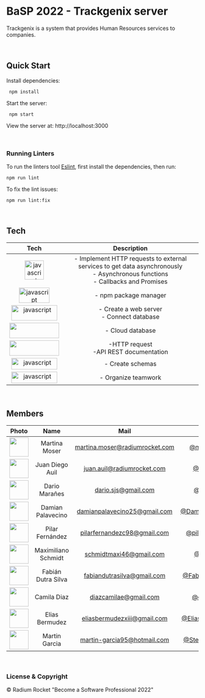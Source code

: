 # BaSP 2022 - Trackgenix server

Trackgenix is a system that provides Human Resources services to companies.

<br>

## Quick Start

Install dependencies:

```console
 npm install
```

Start the server:

```console
 npm start
```

 View the server at: http://localhost:3000

<br>

 ### Running Linters

To run the linters tool [Eslint](https://eslint.org/), first install the dependencies, then run:

```console
npm run lint
```

To fix the lint issues:

```console
npm run lint:fix
```

<br>

## Tech

|Tech | Description  |
| :-----: | :-----: |
|<img src="https://upload.wikimedia.org/wikipedia/commons/thumb/9/99/Unofficial_JavaScript_logo_2.svg/480px-Unofficial_JavaScript_logo_2.svg.png" alt="javascript" width="50" height="50"/>|- Implement HTTP requests to external services to get data asynchronously<br> - Asynchronous functions<br>- Callbacks and Promises|
|<img src="https://upload.wikimedia.org/wikipedia/commons/thumb/d/db/Npm-logo.svg/540px-Npm-logo.svg.png" alt="javascript" width="80" height="40"/>|- npm package manager|
|<img src="https://upload.wikimedia.org/wikipedia/commons/6/64/Expressjs.png" alt="javascript" width="120" height="40"/>|- Create a web server<br> - Connect database|
|<img src="https://upload.wikimedia.org/wikipedia/commons/thumb/9/93/MongoDB_Logo.svg/2560px-MongoDB_Logo.svg.png" width="130" height="40"/>|- Cloud database|
|<img src="https://cdn.shopify.com/s/files/1/0057/5668/2355/files/Postman-logo-orange-2021_1155x.png?v=1637252529" width="130" height="40"/>|-HTTP request<br> -API REST documentation|
|<img src="https://3987944058-files.gitbook.io/~/files/v0/b/gitbook-legacy-files/o/assets%2F-Lgyno4NC7rhy49BAEjN%2F-Lh2uMF0SeRmgQ9ESrbj%2F-Lh3BNps2alvubBYGzN1%2FScreen%20Shot%202019-06-10%20at%208.40.12%20PM.png?alt=media&token=b33b7f94-657f-4c88-b55c-8cbb586dfdea" alt="javascript" width="120" height="30"/>|- Create schemas|
|<img src="https://upload.wikimedia.org/wikipedia/commons/thumb/7/7a/Trello-logo-blue.svg/2560px-Trello-logo-blue.svg.png" alt="javascript" width="120" height="30"/>|- Organize teamwork|

<br>

## Members

|Photo | Name  | Mail | Github
| :-----: | :-----: | :-----: | :-----: |
<img src="https://avatars.githubusercontent.com/u/72083391?v=4" height="50" width="50">| Martina Moser | martina.moser@radiumrocket.com | [@martumoser](https://github.com/martumoser)
<img src="https://avatars.githubusercontent.com/u/99680487?v=4" height="50" width="50">| Juan Diego Auil | juan.auil@radiumrocket.com | [@Juanoauil](https://github.com/Juanoauil)
<img src="https://avatars.githubusercontent.com/u/25555726?v=4" height="50" width="50">| Dario Marañes | dario.sjs@gmail.com | [@mara666](https://github.com/mara666)
<img src="https://avatars.githubusercontent.com/u/84218482?v=4" height="50" width="50">| Damian Palavecino | damianpalavecino25@gmail.com | [@DamianPalavecino](https://github.com/DamianPalavecino)
<img src="https://avatars.githubusercontent.com/u/93230656?v=4" height="50" width="50">| Pilar Fernández | pilarfernandezc98@gmail.com | [@pilarfernandez](https://github.com/PilarFernandezC)
<img src="https://avatars.githubusercontent.com/u/73724235?v=4" height="50" width="50">| Maximiliano Schmidt | schmidtmaxi46@gmail.com | [@Maxi-SR](https://github.com/Maxi-SR)
<img src="https://avatars.githubusercontent.com/u/109638975?v=4" height="50" width="50">| Fabián Dutra Silva | fabiandutrasilva@gmail.com | [@FabianDutraSilva](https://github.com/FabianDutraSilva)
<img src="https://avatars.githubusercontent.com/u/109966958?v=4" height="50" width="50">| Camila Diaz | diazcamilae@gmail.com | [@cami-diaz](https://github.com/cami-diaz)
<img src="https://avatars.githubusercontent.com/u/111017751?v=4" height="50" width="50">| Elias Bermudez | eliasbermudezxiii@gmail.com | [@EliasBermudez13](https://github.com/EliasBermudez13)
<img src="https://avatars.githubusercontent.com/u/111010454?v=4" height="50" width="50">| Martin Garcia | martin-garcia95@hotmail.com | [@SteampunkMatu](https://github.com/SteampunkMatu)


<br>

### License & Copyright

© Radium Rocket "Become a Software Professional 2022"